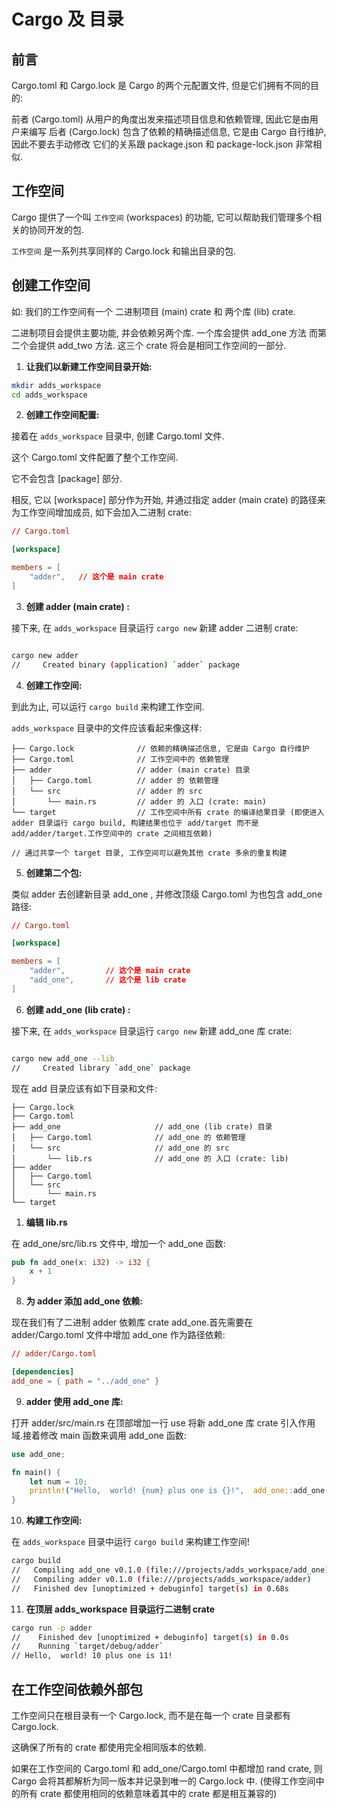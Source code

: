 # Cargo 及 目录

## 前言

Cargo.toml 和 Cargo.lock 是 Cargo 的两个元配置文件, 但是它们拥有不同的目的:

前者 (Cargo.toml) 从用户的角度出发来描述项目信息和依赖管理, 因此它是由用户来编写
后者 (Cargo.lock) 包含了依赖的精确描述信息, 它是由 Cargo 自行维护, 因此不要去手动修改
它们的关系跟 package.json 和 package-lock.json 非常相似.


## 工作空间

Cargo 提供了一个叫 `工作空间` (workspaces) 的功能, 它可以帮助我们管理多个相关的协同开发的包.

`工作空间` 是一系列共享同样的 Cargo.lock 和输出目录的包.

## 创建工作空间

如:
我们的工作空间有一个 二进制项目 (main) crate 和 两个库 (lib) crate.

二进制项目会提供主要功能, 并会依赖另两个库.
一个库会提供 add_one 方法
而第二个会提供 add_two 方法.
这三个 crate 将会是相同工作空间的一部分.

1. **让我们以新建工作空间目录开始:**



```bash
mkdir adds_workspace
cd adds_workspace
```

2. **创建工作空间配置:**

接着在 `adds_workspace` 目录中, 创建 Cargo.toml 文件.

这个 Cargo.toml 文件配置了整个工作空间.

它不会包含 [package] 部分.

相反, 它以 [workspace] 部分作为开始, 并通过指定 adder (main crate)  的路径来为工作空间增加成员, 如下会加入二进制 crate:

```toml
// Cargo.toml

[workspace]

members = [
    "adder",   // 这个是 main crate
]

```

3. **创建 adder (main crate) :**

接下来, 在 `adds_workspace` 目录运行 `cargo new` 新建 adder 二进制 crate:

```bash

cargo new adder
//     Created binary (application) `adder` package

```

4. **创建工作空间:**

到此为止, 可以运行 `cargo build` 来构建工作空间.

`adds_workspace` 目录中的文件应该看起来像这样:

```
├── Cargo.lock              // 依赖的精确描述信息, 它是由 Cargo 自行维护
├── Cargo.toml              // 工作空间中的 依赖管理
├── adder                   // adder (main crate) 目录
│   ├── Cargo.toml          // adder 的 依赖管理
│   └── src                 // adder 的 src
│       └── main.rs         // adder 的 入口 (crate: main)
└── target                  // 工作空间中所有 crate 的编译结果目录 (即使进入 adder 目录运行 cargo build, 构建结果也位于 add/target 而不是 add/adder/target.工作空间中的 crate 之间相互依赖)

// 通过共享一个 target 目录, 工作空间可以避免其他 crate 多余的重复构建

```

5. **创建第二个包:**

类似 adder 去创建新目录 add_one , 并修改顶级 Cargo.toml 为也包含 add_one 路径:

```toml
// Cargo.toml

[workspace]

members = [
    "adder",         // 这个是 main crate
    "add_one",       // 这个是 lib crate
]


```

6. **创建 add_one (lib crate) :**

接下来, 在 `adds_workspace` 目录运行 `cargo new` 新建 add_one 库 crate:

```bash

cargo new add_one --lib
//     Created library `add_one` package

```

现在 add 目录应该有如下目录和文件:


```
├── Cargo.lock
├── Cargo.toml
├── add_one                     // add_one (lib crate) 目录
│   ├── Cargo.toml              // add_one 的 依赖管理
│   └── src                     // add_one 的 src
│       └── lib.rs              // add_one 的 入口 (crate: lib)
├── adder
│   ├── Cargo.toml
│   └── src
│       └── main.rs
└── target

```


1. **编辑 lib.rs**

在 add_one/src/lib.rs 文件中, 增加一个 add_one 函数:

```rs
pub fn add_one(x: i32) -> i32 {
    x + 1
}
```

8. **为 adder 添加 add_one 依赖:**

现在我们有了二进制 adder 依赖库 crate add_one.首先需要在 adder/Cargo.toml 文件中增加 add_one 作为路径依赖:

```toml
// adder/Cargo.toml

[dependencies]
add_one = { path = "../add_one" }

```


9. **adder 使用 add_one 库:**

打开 adder/src/main.rs 在顶部增加一行 use 将新 add_one 库 crate 引入作用域.接着修改 main 函数来调用 add_one 函数:

```rs
use add_one;

fn main() {
    let num = 10;
    println!("Hello,  world! {num} plus one is {}!",  add_one::add_one(num));
}

```

10. **构建工作空间:**

在 `adds_workspace` 目录中运行 `cargo build` 来构建工作空间!

```bash
cargo build
//   Compiling add_one v0.1.0 (file:///projects/adds_workspace/add_one)
//   Compiling adder v0.1.0 (file:///projects/adds_workspace/adder)
//   Finished dev [unoptimized + debuginfo] target(s) in 0.68s
```

11. **在顶层 adds_workspace 目录运行二进制 crate**

```bash
cargo run -p adder
//    Finished dev [unoptimized + debuginfo] target(s) in 0.0s
//    Running `target/debug/adder`
// Hello,  world! 10 plus one is 11!


```

## 在工作空间依赖外部包

工作空间只在根目录有一个 Cargo.lock, 而不是在每一个 crate 目录都有 Cargo.lock.

这确保了所有的 crate 都使用完全相同版本的依赖.

如果在工作空间的 Cargo.toml 和 add_one/Cargo.toml 中都增加 rand crate, 则 Cargo 会将其都解析为同一版本并记录到唯一的 Cargo.lock 中.
(使得工作空间中的所有 crate 都使用相同的依赖意味着其中的 crate 都是相互兼容的)



